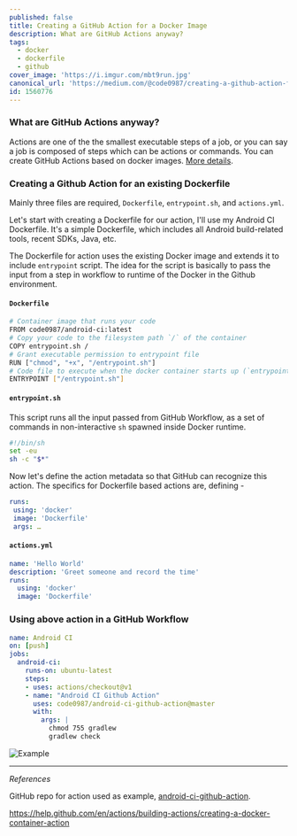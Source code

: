 ```yaml
---
published: false
title: Creating a GitHub Action for a Docker Image
description: What are GitHub Actions anyway?
tags:
  - docker
  - dockerfile
  - github
cover_image: 'https://i.imgur.com/mbt9run.jpg'
canonical_url: 'https://medium.com/@code0987/creating-a-github-action-for-a-docker-image-b00871844bdc'
id: 1560776
---
```


### What are GitHub Actions anyway?

Actions are one of the the smallest executable steps of a job, or you can say a job is composed of steps which can be actions or commands. You can create GitHub Actions based on docker images. [More details](https://github.com/features/actions).

### Creating a Github Action for an existing Dockerfile

Mainly three files are required, `Dockerfile`, `entrypoint.sh`, and `actions.yml`.

Let's start with creating a Dockerfile for our action, I'll use my Android CI Dockerfile. It's a simple Dockerfile, which includes all Android build-related tools, recent SDKs, Java, etc.

The Dockerfile for action uses the existing Docker image and extends it to include `entrypoint` script. The idea for the script is basically to pass the input from a step in workflow to runtime of the Docker in the Github environment.

#### `Dockerfile`

```sh
# Container image that runs your code
FROM code0987/android-ci:latest
# Copy your code to the filesystem path `/` of the container
COPY entrypoint.sh /
# Grant executable permission to entrypoint file
RUN ["chmod", "+x", "/entrypoint.sh"]
# Code file to execute when the docker container starts up (`entrypoint.sh`)
ENTRYPOINT ["/entrypoint.sh"]
```

#### `entrypoint.sh`

This script runs all the input passed from GitHub Workflow, as a set of commands in non-interactive `sh` spawned inside Docker runtime.

```sh
#!/bin/sh
set -eu
sh -c "$*"
```

Now let's define the action metadata so that GitHub can recognize this action. The specifics for Dockerfile based actions are, defining -

```yaml
runs:
 using: 'docker'
 image: 'Dockerfile'
 args: …
```

#### `actions.yml`

```yaml
name: 'Hello World'
description: 'Greet someone and record the time'
runs:
  using: 'docker'
  image: 'Dockerfile'
```

### Using above action in a GitHub Workflow

```yaml
name: Android CI
on: [push]
jobs:
  android-ci:
    runs-on: ubuntu-latest
    steps:
    - uses: actions/checkout@v1
    - name: "Android CI Github Action"
      uses: code0987/android-ci-github-action@master
      with:
        args: |
          chmod 755 gradlew 
          gradlew check
```
![Example](https://i.imgur.com/jg2M0y8.png)

---

_References_

GitHub repo for action used as example, [android-ci-github-action](https://github.com/Code0987/android-ci-github-action).

https://help.github.com/en/actions/building-actions/creating-a-docker-container-action
